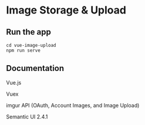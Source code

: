 # Image Storage & Upload
## Run the app
```
cd vue-image-upload
npm run serve
```

## Documentation
Vue.js

Vuex

imgur API (OAuth, Account Images, and Image Upload)

Semantic UI 2.4.1
